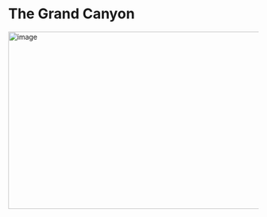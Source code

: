 <DOCTYPE html>
<html>
  <h1> The Grand Canyon </h1>
  <img width="1024" height="357" alt="image" src="https://github.com/user-attachments/assets/e2ff3ffa-77c5-46a2-a70a-3eec042f191b" />
  

  <h2> </h2>























</html>
